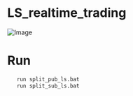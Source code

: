 # LS_realtime_trading


![Image](https://github.com/user-attachments/assets/159e73bb-dfdb-433b-8102-8dcacb973125)




# Run
```bash
   run split_pub_ls.bat
   run split_sub_ls.bat

